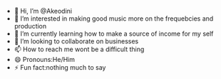 - 👋 Hi, I’m @Akeodini
- 👀 I’m interested in making good music more on the frequebcies and production
- 🌱 I’m currently learning how to make a source of income for my self 
- 💞️ I’m looking to collaborate on businesses
- 📫 How to reach me wont be a difficult thing
- 😄 Pronouns:He/Him
- ⚡ Fun fact:nothing much to say 

<!---
Akeodini/Akeodini is a ✨ special ✨ repository because its `README.md` (this file) appears on your GitHub profile.
You can click the Preview link to take a look at your changes.
--->
